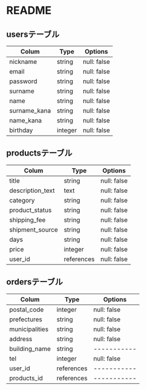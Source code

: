 # README

## usersテーブル

| Colum            | Type       | Options     |
| ---------------- | ---------- | ----------- |
| nickname         | string     | null: false |
| email            | string     | null: false |
| password         | string     | null: false |
| surname          | string     | null: false |
| name             | string     | null: false |
| surname_kana     | string     | null: false |
| name_kana        | string     | null: false |
| birthday         | integer    | null: false |


## productsテーブル

| Colum            | Type       | Options     |
| ---------------- | ---------- | ----------- |
| title            | string     | null: false |
| description_text | text       | null: false |
| category         | string     | null: false |
| product_status   | string     | null: false |
| shipping_fee     | string     | null: false |
| shipment_source  | string     | null: false |
| days             | string     | null: false |
| price            | integer    | null: false |
| user_id          | references | null: false |

## ordersテーブル

| Colum            | Type       | Options     |
| ---------------- | ---------- | ----------- |
| postal_code      | integer    | null: false |
| prefectures      | string     | null: false |
| municipalities   | string     | null: false |
| address          | string     | null: false |
| building_name    | string     | ----------- |
| tel              | integer    | null: false |
| user_id          | references | ----------- |
| products_id      | references | ----------- |